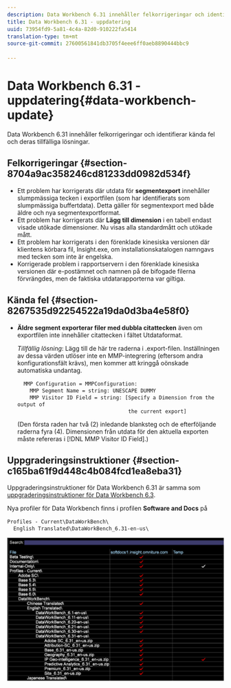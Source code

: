 ```yaml
---
description: Data Workbench 6.31 innehåller felkorrigeringar och identifierar kända fel och deras tillfälliga lösningar.
title: Data Workbench 6.31 - uppdatering
uuid: 73954fd9-5a81-4c4a-82d0-910222fa5414
translation-type: tm+mt
source-git-commit: 27600561841db3705f4eee6ff0aeb8890444bbc9

---
```



# Data Workbench 6.31 - uppdatering{#data-workbench-update}

Data Workbench 6.31 innehåller felkorrigeringar och identifierar kända fel och deras tillfälliga lösningar.

## Felkorrigeringar {#section-8704a9ac358246cd81233dd0982d534f}

* Ett problem har korrigerats där utdata för **segmentexport** innehåller slumpmässiga tecken i exportfilen (som har identifierats som slumpmässiga buffertdata). Detta gäller för segmentexport med både äldre och nya segmentexportformat.
* Ett problem har korrigerats där **Lägg till dimension** i en tabell endast visade utökade dimensioner. Nu visas alla standardmått och utökade mått.
* Ett problem har korrigerats i den förenklade kinesiska versionen där klientens körbara fil, Insight.exe, om installationskatalogen namngavs med tecken som inte är engelska.
* Korrigerade problem i rapportservern i den förenklade kinesiska versionen där e-postämnet och namnen på de bifogade filerna förvrängdes, men de faktiska utdatarapporterna var giltiga.

## Kända fel {#section-8267535d92254522a19da0d3ba4e58f0}

* **Äldre segment exporterar filer med dubbla citattecken** även om exportfilen inte innehåller citattecken i fältet Utdataformat.

   *Tillfällig lösning*: Lägg till de här tre raderna i .export-filen. Inställningen av dessa värden utlöser inte en MMP-integrering (eftersom andra konfigurationsfält krävs), men kommer att kringgå oönskade automatiska undantag.

   ```
     MMP Configuration = MMPConfiguration:
       MMP Segment Name = string: UNESCAPE DUMMY
       MMP Visitor ID Field = string: [Specify a Dimension from the output of
                                       the current export]
   ```

   (Den första raden har två (2) inledande blanksteg och de efterföljande raderna fyra (4). Dimensionen från utdata för den aktuella exporten måste refereras i [!DNL MMP Visitor ID Field].)

## Uppgraderingsinstruktioner {#section-c165ba61f9d448c4b084fcd1ea8eba31}

Uppgraderingsinstruktioner för Data Workbench 6.31 är samma som [uppgraderingsinstruktioner för Data Workbench 6.3](../../home/c-release-notes-insight/c-6-3/c-6-3.md).

Nya profiler för Data Workbench finns i profilen **Software and Docs** på

```
Profiles - Current\DataWorkBench\
  English Translated\DataWorkBench_6.31-en-us\
```

![](assets/upgrade_3_21_profiles.png)
